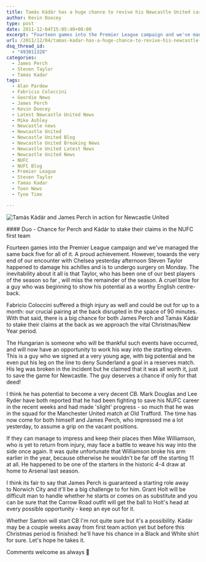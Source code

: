 ```yaml
---
title: Tamás Kádár has a huge chance to revive his Newcastle United career
author: Kevin Doocey
type: post
date: 2011-12-04T15:05:40+00:00
excerpt: "Fourteen games into the Premier League campaign and we've managed the same back five for all of it. A proud achievement. However, towards the very end of our encounter.."
url: /2011/12/04/tamas-kadar-has-a-huge-chance-to-revive-his-newcastle-united-career/
dsq_thread_id:
  - "493011328"
categories:
  - James Perch
  - Steven Taylor
  - Tamas Kadar
tags:
  - Alan Pardew
  - Fabricio Coloccini
  - Geordie News
  - James Perch
  - Kevin Doocey
  - Latest Newcastle United News
  - Mike Ashley
  - Newcastle news
  - Newcastle United
  - Newcastle United Blog
  - Newcastle United Breaking News
  - Newcastle United Latest News
  - Newcastle United News
  - NUFC
  - NUFC Blog
  - Premier League
  - Steven Taylor
  - Tamas Kadar
  - Toon News
  - Tyne Time

---
```

![Tamás Kádár and James Perch in action for Newcastle United](https://www.tynetime.com/wp-content/uploads/2011/12/Tamas-Kadar-James-Perch-Newcastle.jpg "Tamas-Kadar-James-Perch-Newcastle")

#### Duo - Chance for Perch and Kádár to stake their claims in the NUFC first team

Fourteen games into the Premier League campaign and we've managed the same back five for all of it. A proud achievement. However, towards the very end of our encounter with Chelsea yesterday afternoon Steven Taylor happened to damage his achilles and is to undergo surgery on Monday. The inevitability about it all is that Taylor, who has been one of our best players of the season so far , will miss the remainder of the season. A cruel blow for a guy who was beginning to show his potential as a worthy English centre-back.

Fabricio Coloccini suffered a thigh injury as well and could be out for up to a month: our crucial pairing at the back disrupted in the space of 90 minutes. With that said, there is a big chance for both James Perch and Tamás Kádár to stake their claims at the back as we approach the vital Christmas/New Year period.

The Hungarian is someone who will be thankful such events have occurred, and will now have an opportunity to work his way into the starting eleven. This is a guy who we signed at a very young age, with big potential and he even put his leg on the line to deny Sunderland a goal in a reserves match. His leg was broken in the incident but he claimed that it was all worth it, just to save the game for Newcastle. The guy deserves a chance if only for that deed!

I think he has potential to become a very decent CB. Mark Douglas and Lee Ryder have both reported that he had been fighting to save his NUFC career in the recent weeks and had made 'slight' progress - so much that he was in the squad for the Manchester United match at Old Trafford. The time has now come for both himself and James Perch, who impressed me a lot yesterday, to assume a grip on the vacant positions.

If they can manage to impress and keep their places then Mike Williamson, who is yet to return from injury, may face a battle to weave his way into the side once again. It was quite unfortunate that Williamson broke his arm earlier in the year, because otherwise he wouldn't be far off the starting 11 at all. He happened to be one of the starters in the historic 4-4 draw at home to Arsenal last season.

I think its fair to say that James Perch is guaranteed a starting role away to Norwich City and it'll be a big challenge to for him. Grant Holt will be difficult man to handle whether he starts or comes on as substitute and you can be sure that the Carrow Road outfit will get the ball to Holt's head at every possible opportunity - keep an eye out for it.

Whether Santon will start CB I'm not quite sure but it's a possibility. Kádár may be a couple weeks away from first team action yet but before this Christmas period is finished: he'll have his chance in a Black and White shirt for sure. Let's hope he takes it.

Comments welcome as always 🙂
